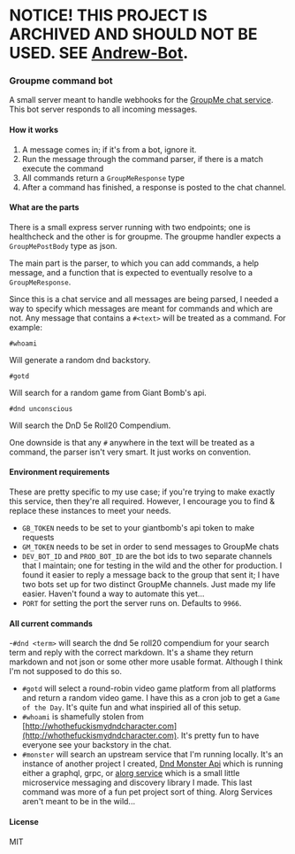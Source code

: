 # NOTICE! THIS PROJECT IS ARCHIVED AND SHOULD NOT BE USED. SEE [Andrew-Bot]().

### Groupme command bot

A small server meant to handle webhooks for the [GroupMe chat service](https://web.groupme.com). This bot server responds to all incoming messages.

#### How it works

1. A message comes in; if it's from a bot, ignore it.
2. Run the message through the command parser, if there is a match execute the command
3. All commands return a `GroupMeResponse` type
4. After a command has finished, a response is posted to the chat channel.

#### What are the parts

There is a small express server running with two endpoints; one is healthcheck and the other is for groupme. The groupme handler expects a `GroupMePostBody` type as json.

The main part is the parser, to which you can add commands, a help message, and a function that is expected to eventually resolve to a `GroupMeResponse`.

Since this is a chat service and all messages are being parsed, I needed a way to specify which messages are meant for commands and which are not. Any message that contains a `#<text>` will be treated as a command. For example:

```
#whoami
```

Will generate a random dnd backstory.

```
#gotd
```

Will search for a random game from Giant Bomb's api.

```
#dnd unconscious
```

Will search the DnD 5e Roll20 Compendium.

One downside is that any `#` anywhere in the text will be treated as a command, the parser isn't very smart. It just works on convention.

#### Environment requirements

These are pretty specific to my use case; if you're trying to make exactly this service, then they're all required. However, I encourage you to find & replace these instances to meet your needs.

- `GB_TOKEN` needs to be set to your giantbomb's api token to make requests
- `GM_TOKEN` needs to be set in order to send messages to GroupMe chats
- `DEV_BOT_ID` and `PROD_BOT_ID` are the bot ids to two separate channels that I maintain; one for testing in the wild and the other for production. I found it easier to reply a message back to the group that sent it; I have two bots set up for two distinct GroupMe channels. Just made my life easier. Haven't found a way to automate this yet...
- `PORT` for setting the port the server runs on. Defaults to `9966`.

#### All current commands

-`#dnd <term>` will search the dnd 5e roll20 compendium for your search term and reply with the correct markdown. It's a shame they return markdown and not json or some other more usable format. Although I think I'm not supposed to do this so.

- `#gotd` will select a round-robin video game platform from all platforms and return a random video game. I have this as a cron job to get a `Game of the Day`. It's quite fun and what inspiried all of this setup.
- `#whoami` is shamefully stolen from [http://whothefuckismydndcharacter.com](http://whothefuckismydndcharacter.com). It's pretty fun to have everyone see your backstory in the chat.
- `#monster` will search an upstream service that I'm running locally. It's an instance of another project I created, [Dnd Monster Api](https://github.com/theoperatore/dnd-monster-api) which is running either a graphql, grpc, or [alorg service](https://github.com/theoperatore/alorg-service) which is a small little microservice messaging and discovery library I made. This last command was more of a fun pet project sort of thing. Alorg Services aren't meant to be in the wild...

#### License

MIT
